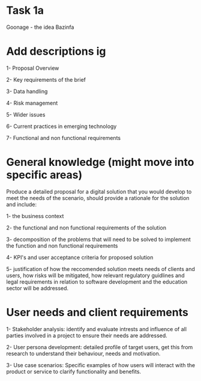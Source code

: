 # Task 1a
Goonage - the idea
Bazinfa




# Add descriptions ig

1- Proposal Overview

2- Key requirements of the brief

3- Data handling

4- Risk management

5- Wider issues

6- Current practices in emerging technology

7- Functional and non functional requirements



# General knowledge (might move into specific areas)


Produce a detailed proposal for a digital solution that you would develop to meet the needs of the scenario, should provide a rationale for the solution and include:

1- the business context

2- the functional and non functional requirements of the solution

3- decomposition of the problems that will need to be solved to implement the function and non functional requirements

4- KPI's and user acceptance criteria for proposed solution

5- justification of how the reccomended solution meets needs of clients and users, how risks will be mitigated, how relevant regulatory guidlines and legal requirements in relation to software development and the education sector will be addressed.



# User needs and client requirements

1- Stakeholder analysis: identify and evaluate intrests and influence of all parties involved in a project to ensure their needs are addressed.

2- User persona development: detailed profile of target users, get this from research to understand their behaviour, needs and motivation.

3- Use case scenarios: Specific examples of how users will interact with the product or service to clarify functionality and benefits.
